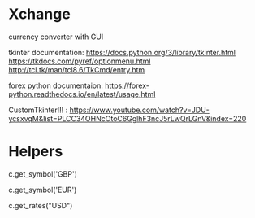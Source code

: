 # Xchange
currency converter with GUI


tkinter documentation: https://docs.python.org/3/library/tkinter.html
                        https://tkdocs.com/pyref/optionmenu.html
                        http://tcl.tk/man/tcl8.6/TkCmd/entry.htm

forex python documentaion: https://forex-python.readthedocs.io/en/latest/usage.html

CustomTkinter!!! : https://www.youtube.com/watch?v=JDU-ycsxvqM&list=PLCC34OHNcOtoC6GglhF3ncJ5rLwQrLGnV&index=220

# Helpers

c.get_symbol('GBP')

c.get_symbol('EUR')

c.get_rates("USD")
